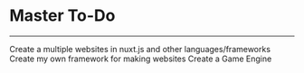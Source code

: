 # Master To-Do
-------------
Create a multiple websites in nuxt.js and other languages/frameworks
Create my own framework for making websites
Create a Game Engine
